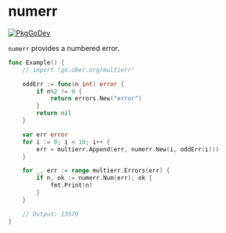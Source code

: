 # numerr

[![PkgGoDev](https://pkg.go.dev/badge/tenntenn/numerr)](https://pkg.go.dev/tenntenn/numerr)

`numerr` provides a numbered error.

```go
func Example() {
	// import "go.uber.org/multierr"

	oddErr := func(n int) error {
		if n%2 != 0 {
			return errors.New("error")
		}
		return nil
	}

	var err error
	for i := 0; i < 10; i++ {
		err = multierr.Append(err, numerr.New(i, oddErr(i)))
	}

	for _, err := range multierr.Errors(err) {
		if n, ok := numerr.Num(err); ok {
			fmt.Print(n)
		}
	}

	// Output: 13579
}
```
